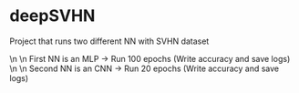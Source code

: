 # deepSVHN
Project that runs two different NN with SVHN dataset

\n \n First NN is an MLP -> Run 100 epochs (Write accuracy and save logs)
\n \n Second NN is an CNN -> Run 20 epochs (Write accuracy and save logs)
